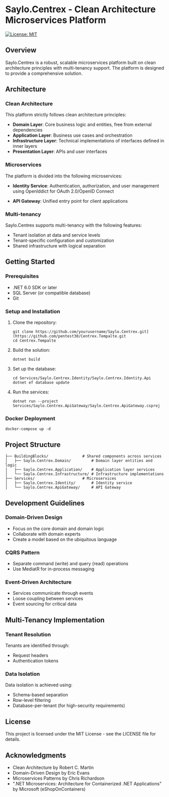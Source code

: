 # Saylo.Centrex - Clean Architecture Microservices Platform

[![License: MIT](https://img.shields.io/badge/License-MIT-blue.svg)](https://opensource.org/licenses/MIT)

## Overview

Saylo.Centrex is a robust, scalable microservices platform built on clean architecture principles with multi-tenancy support. The platform is designed to provide a comprehensive solution.

## Architecture

### Clean Architecture

This platform strictly follows clean architecture principles:

- **Domain Layer**: Core business logic and entities, free from external dependencies
- **Application Layer**: Business use cases and orchestration
- **Infrastructure Layer**: Technical implementations of interfaces defined in inner layers
- **Presentation Layer**: APIs and user interfaces

### Microservices

The platform is divided into the following microservices:

- **Identity Service**: Authentication, authorization, and user management using OpenIddict for OAuth 2.0/OpenID Connect

- **API Gateway**: Unified entry point for client applications

### Multi-tenancy

Saylo.Centrex supports multi-tenancy with the following features:

- Tenant isolation at data and service levels
- Tenant-specific configuration and customization
- Shared infrastructure with logical separation

## Getting Started

### Prerequisites

- .NET 6.0 SDK or later
- SQL Server (or compatible database)
- Git

### Setup and Installation

1. Clone the repository:
   ```
   git clone https://github.com/yourusername/Saylo.Centrex.git](https://github.com/pentest30/Centrex.Tempalte.git
   cd Centrex.Tempalte
   ```

2. Build the solution:
   ```
   dotnet build
   ```

3. Set up the database:
   ```
   cd Services/Saylo.Centrex.Identity/Saylo.Centrex.Identity.Api
   dotnet ef database update
   ```

4. Run the services:
   ```
   dotnet run --project Services/Saylo.Centrex.ApiGateway/Saylo.Centrex.ApiGateway.csproj
   ```

### Docker Deployment

```
docker-compose up -d
```

## Project Structure

```
├── BuildingBlocks/               # Shared components across services
│   ├── Saylo.Centrex.Domain/         # Domain layer entities and logic
│   ├── Saylo.Centrex.Application/    # Application layer services
│   └── Saylo.Centrex.Infrastructure/ # Infrastructure implementations
├── Services/                     # Microservices
│   ├── Saylo.Centrex.Identity/       # Identity service
│   └── Saylo.Centrex.ApiGateway/     # API Gateway
```

## Development Guidelines

### Domain-Driven Design

- Focus on the core domain and domain logic
- Collaborate with domain experts
- Create a model based on the ubiquitous language

### CQRS Pattern

- Separate command (write) and query (read) operations
- Use MediatR for in-process messaging

### Event-Driven Architecture

- Services communicate through events
- Loose coupling between services
- Event sourcing for critical data

## Multi-Tenancy Implementation

### Tenant Resolution

Tenants are identified through:
- Request headers
- Authentication tokens

### Data Isolation

Data isolation is achieved using:
- Schema-based separation
- Row-level filtering
- Database-per-tenant (for high-security requirements)

## License

This project is licensed under the MIT License - see the LICENSE file for details.

## Acknowledgments

- Clean Architecture by Robert C. Martin
- Domain-Driven Design by Eric Evans
- Microservices Patterns by Chris Richardson
- ".NET Microservices: Architecture for Containerized .NET Applications" by Microsoft (eShopOnContainers)
